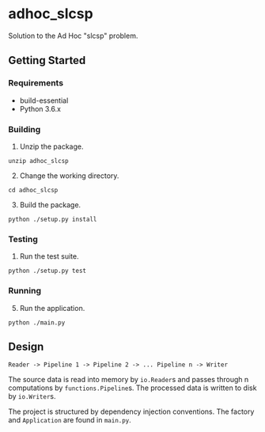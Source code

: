 # adhoc_slcsp
Solution to the Ad Hoc "slcsp" problem.

## Getting Started
### Requirements
- build-essential
- Python 3.6.x

### Building
1. Unzip the package.
```
unzip adhoc_slcsp
```
2. Change the working directory.
```
cd adhoc_slcsp
```
3. Build the package.
```
python ./setup.py install
```

### Testing
1. Run the test suite.
```
python ./setup.py test
```

### Running
5. Run the application.
```
python ./main.py
```

## Design
```
Reader -> Pipeline 1 -> Pipeline 2 -> ... Pipeline n -> Writer
```
The source data is read into memory by `io.Reader`s and passes through n
computations by `functions.Pipeline`s. The processed data is written to
disk by `io.Writer`s.

The project is structured by dependency injection conventions. The factory and
`Application` are found in `main.py`.
